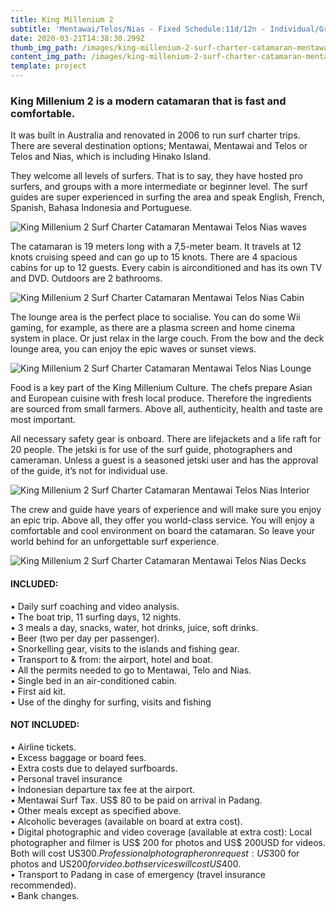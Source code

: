 ```yaml
---
title: King Millenium 2
subtitle: 'Mentawai/Telos/Nias - Fixed Schedule:11d/12n - Individual/Group'
date: 2020-03-21T14:38:30.299Z
thumb_img_path: /images/king-millenium-2-surf-charter-catamaran-mentawai-telos-nias-boat.jpg
content_img_path: /images/king-millenium-2-surf-charter-catamaran-mentawai-telos-nias-boat.jpg
template: project
---
```

### King Millenium 2 is a modern catamaran that is fast and comfortable.

It was built in Australia and renovated in 2006 to run surf charter trips. There are several destination options; Mentawai, Mentawai and Telos or Telos and Nias, which is including Hinako Island.

They welcome all levels of surfers. That is to say, they have hosted pro surfers, and groups with a more intermediate or beginner level. The surf guides are super experienced in surfing the area and speak English, French, Spanish, Bahasa Indonesia and Portuguese.

![King Millenium 2 Surf Charter Catamaran Mentawai Telos Nias waves](/images/king-millenium-2-surf-charter-catamaran-mentawai-telos-nias-waves.jpg "King Millenium 2 Surf Charter Catamaran Mentawai Telos Nias waves")

The catamaran is 19 meters long with a 7,5-meter beam. It travels at 12 knots cruising speed and can go up to 15 knots. There are 4 spacious cabins for up to 12 guests. Every cabin is airconditioned and has its own TV and DVD. Outdoors are 2 bathrooms.

![King Millenium 2 Surf Charter Catamaran Mentawai Telos Nias Cabin](/images/king-millenium-2-surf-charter-catamaran-mentawai-telos-nias-cabins.jpg "King Millenium 2 Surf Charter Catamaran Mentawai Telos Nias Cabin")

The lounge area is the perfect place to socialise. You can do some Wii gaming, for example, as there are a plasma screen and home cinema system in place. Or just relax in the large couch. From the bow and the deck lounge area, you can enjoy the epic waves or sunset views.

![King Millenium 2 Surf Charter Catamaran Mentawai Telos Nias Lounge](/images/king-millenium-2-surf-charter-catamaran-mentawai-telos-nias-lounge.jpg "King Millenium 2 Surf Charter Catamaran Mentawai Telos Nias Lounge")

Food is a key part of the King Millenium Culture. The chefs prepare Asian and European cuisine with fresh local produce. Therefore the ingredients are sourced from small farmers. Above all, authenticity, health and taste are most important.

All necessary safety gear is onboard. There are lifejackets and a life raft for 20 people. The jetski is for use of the surf guide, photographers and cameraman. Unless a guest is a seasoned jetski user and has the approval of the guide, it’s not for individual use.

![King Millenium 2 Surf Charter Catamaran Mentawai Telos Nias Interior](/images/king-millenium-2-surf-charter-catamaran-mentawai-telos-nias-interior.jpg "King Millenium 2 Surf Charter Catamaran Mentawai Telos Nias Interior")

The crew and guide have years of experience and will make sure you enjoy an epic trip. Above all, they offer you world-class service. You will enjoy a comfortable and cool environment on board the catamaran. So leave your world behind for an unforgettable surf experience.

![King Millenium 2 Surf Charter Catamaran Mentawai Telos Nias Decks](/images/king-millenium-2-surf-charter-catamaran-mentawai-telos-nias-decks.jpg "King Millenium 2 Surf Charter Catamaran Mentawai Telos Nias Decks")

#### **INCLUDED:**

• Daily surf coaching and video analysis.\
• The boat trip, 11 surfing days, 12 nights.\
• 3 meals a day, snacks, water, hot drinks, juice, soft drinks.\
• Beer (two per day per passenger).\
• Snorkelling gear, visits to the islands and fishing gear.\
• Transport to & from: the airport, hotel and boat.\
• All the permits needed to go to Mentawai, Telo and Nias.\
• Single bed in an air-conditioned cabin.\
• First aid kit.\
• Use of the dinghy for surfing, visits and fishing

#### **NOT INCLUDED:**

• Airline tickets.\
• Excess baggage or board fees.\
• Extra costs due to delayed surfboards.\
• Personal travel insurance\
• Indonesian departure tax fee at the airport.\
• Mentawai Surf Tax. US$ 80 to be paid on arrival in Padang.\
• Other meals except as specified above.\
• Alcoholic beverages (available on board at extra cost).\
• Digital photographic and video coverage (available at extra cost): Local photographer and filmer is US$ 200 for photos and US$ 200USD for videos. Both will cost US$300. Professional photographer on request: US$300 for photos and US$200 for video. both services will cost US$400.\
• Transport to Padang in case of emergency (travel insurance recommended).\
• Bank changes.